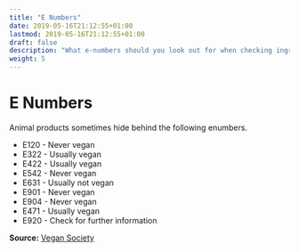 ```yaml
---
title: "E Numbers"
date: 2019-05-16T21:12:55+01:00
lastmod: 2019-05-16T21:12:55+01:00
draft: false
description: "What e-numbers should you look out for when checking ingredients lists?"
weight: 5
---
```


# E Numbers

Animal products sometimes hide behind the following enumbers.

- E120 - Never vegan
- E322 - Usually vegan
- E422 - Usually vegan
- E542 - Never vegan
- E631 - Usually not vegan
- E901 - Never vegan
- E904 - Never vegan
- E471 - Usually vegan
- E920 - Check for further information

**Source:** [Vegan Society](https://www.vegansociety.com/whats-new/blog/how-avoid-buying-non-vegan-products)
